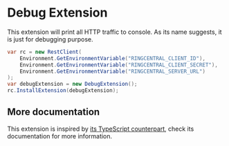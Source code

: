 # Debug Extension

This extension will print all HTTP traffic to console. As its name suggests, it is just for debugging purpose.

```cs
var rc = new RestClient(
    Environment.GetEnvironmentVariable("RINGCENTRAL_CLIENT_ID"),
    Environment.GetEnvironmentVariable("RINGCENTRAL_CLIENT_SECRET"),
    Environment.GetEnvironmentVariable("RINGCENTRAL_SERVER_URL")
);
var debugExtension = new DebugExtension();
rc.InstallExtension(debugExtension);
```


## More documentation

This extension is inspired by [its TypeScript counterpart](https://github.com/ringcentral/ringcentral-extensible/tree/master/packages/extensions/debug), check its documentation for more information.
